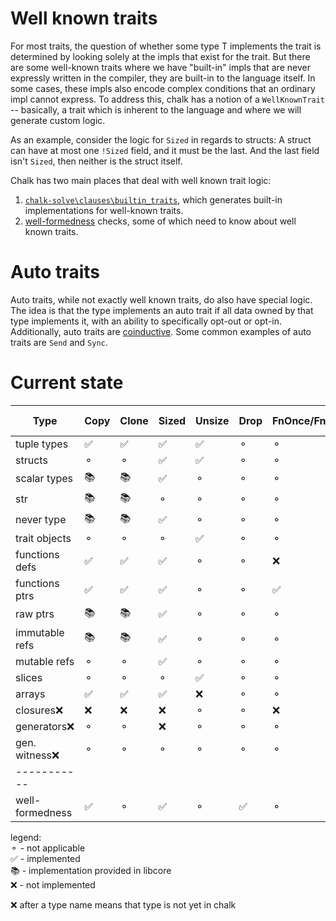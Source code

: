# Well known traits

For most traits, the question of whether some type T implements the trait is determined by 
looking solely at the impls that exist for the trait. But there are some well-known traits 
where we have "built-in" impls that are never expressly written in the compiler, they are 
built-in to the language itself. In some cases, these impls also encode complex conditions
that an ordinary impl cannot express. To address this, chalk has a notion of a `WellKnownTrait` 
-- basically, a trait which is inherent to the language and where we will generate custom logic.

As an example, consider the logic for `Sized` in regards to structs: A struct can have
at most one `!Sized` field, and it must be the last. And the last field isn't `Sized`, 
then neither is the struct itself. 

Chalk has two main places that deal with well known trait logic:
1) [`chalk-solve\clauses\builtin_traits`][builtin_traits_mod], which generates built-in implementations
for well-known traits.
2) [well-formedness](wf.md) checks, some of which need to know about well known traits.

[builtin_traits_mod]: https://github.com/rust-lang/chalk/blob/master/chalk-solve/src/clauses/builtin_traits.rs

# Auto traits

Auto traits, while not exactly well known traits, do also have special logic. 
The idea is that the type implements an auto trait if all data owned by that type implements it, 
with an ability to specifically opt-out or opt-in. Additionally, auto traits are [coinductive][coinductive_section]. 
Some common examples of auto traits are `Send` and `Sync`.

[coinductive_section]: ../engine/logic/coinduction.html#coinduction-and-refinement-strands

# Current state 
| Type            | Copy | Clone | Sized | Unsize | Drop | FnOnce/FnMut/Fn  | Unpin  | Generator | auto traits |
| ---             | ---  | ---   | ---   | ---    | ---  | --- | ---    |  ---      |  ---        |
| tuple types     | ✅    | ✅    | ✅     | ✅     | ⚬    | ⚬  |  ⚬      |  ⚬       |   ❌         |
| structs         | ⚬    | ⚬    |  ✅    | ✅     | ⚬    | ⚬  |  ⚬      |  ⚬       |   ✅         |
| scalar types    | 📚    | 📚    | ✅     | ⚬     | ⚬   |  ⚬  |  ⚬     |  ⚬       |    ❌        |
| str             | 📚    | 📚    | ⚬     | ⚬     | ⚬   |  ⚬  |  ⚬     |  ⚬       |    ❌        |
| never type      | 📚   |  📚   |  ✅   |  ⚬    |  ⚬    | ⚬   |   ⚬    |  ⚬       |   ❌       |
| trait objects   | ⚬    | ⚬    | ⚬     |  ✅    | ⚬    | ⚬   | ⚬      |  ⚬       |    ⚬        |
| functions defs  | ✅    | ✅    | ✅     | ⚬     | ⚬    |  ❌  | ⚬      |  ⚬       |    ❌         |
| functions ptrs  | ✅    | ✅    | ✅     | ⚬     | ⚬    |  ✅  | ⚬      |  ⚬       |    ❌         |
| raw ptrs        | 📚   |  📚  |   ✅   |  ⚬    |   ⚬   |  ⚬  |   ⚬    |   ⚬      |      ❌      |
| immutable refs  | 📚   |  📚  |   ✅   |  ⚬    |   ⚬   |  ⚬  |   ⚬    |   ⚬      |      ❌      |
| mutable refs    | ⚬    |  ⚬   |   ✅   |  ⚬    |   ⚬   |  ⚬  |   ⚬    |   ⚬      |      ❌      |
| slices          | ⚬     | ⚬    | ⚬     |   ✅    | ⚬   | ⚬   | ⚬      |  ⚬       |    ❌       |
| arrays          | ✅     | ✅    | ✅     |   ❌    | ⚬   | ⚬   | ⚬      |  ⚬       |    ❌        |
| closures❌       | ❌     | ❌    | ❌     | ⚬      | ⚬   | ❌   | ⚬      |  ⚬       |    ❌        |
| generators❌     |  ⚬    |  ⚬  | ❌     |  ⚬     | ⚬    | ⚬  | ❌      |   ❌       |    ❌       |
| gen. witness❌   |  ⚬    |   ⚬  |  ⚬   |   ⚬    |  ⚬   |  ⚬ |  ⚬    |   ⚬       |    ❌       |
| -----------     |       |      |       |        |      |     |        |           |             |
| well-formedness |  ✅   |  ⚬   | ✅     | ⚬     | ✅    |  ⚬  | ⚬      |  ⚬       |   ⚬         |

legend:  
⚬ - not applicable  
✅ - implemented  
📚 - implementation provided in libcore  
❌ - not implemented  

❌ after a type name means that type is not yet in chalk
